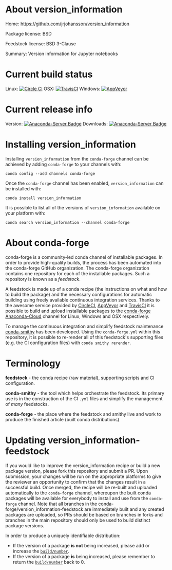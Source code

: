 About version_information
=========================

Home: https://github.com/jrjohansson/version_information

Package license: BSD

Feedstock license: BSD 3-Clause

Summary: Version information for Jupyter notebooks



Current build status
====================

Linux: [![Circle CI](https://circleci.com/gh/conda-forge/version_information-feedstock.svg?style=shield)](https://circleci.com/gh/conda-forge/version_information-feedstock)
OSX: [![TravisCI](https://travis-ci.org/conda-forge/version_information-feedstock.svg?branch=master)](https://travis-ci.org/conda-forge/version_information-feedstock)
Windows: [![AppVeyor](https://ci.appveyor.com/api/projects/status/github/conda-forge/version_information-feedstock?svg=True)](https://ci.appveyor.com/project/conda-forge/version-information-feedstock/branch/master)

Current release info
====================
Version: [![Anaconda-Server Badge](https://anaconda.org/conda-forge/version_information/badges/version.svg)](https://anaconda.org/conda-forge/version_information)
Downloads: [![Anaconda-Server Badge](https://anaconda.org/conda-forge/version_information/badges/downloads.svg)](https://anaconda.org/conda-forge/version_information)

Installing version_information
==============================

Installing `version_information` from the `conda-forge` channel can be achieved by adding `conda-forge` to your channels with:

```
conda config --add channels conda-forge
```

Once the `conda-forge` channel has been enabled, `version_information` can be installed with:

```
conda install version_information
```

It is possible to list all of the versions of `version_information` available on your platform with:

```
conda search version_information --channel conda-forge
```


About conda-forge
=================

conda-forge is a community-led conda channel of installable packages.
In order to provide high-quality builds, the process has been automated into the
conda-forge GitHub organization. The conda-forge organization contains one repository
for each of the installable packages. Such a repository is known as a *feedstock*.

A feedstock is made up of a conda recipe (the instructions on what and how to build
the package) and the necessary configurations for automatic building using freely
available continuous integration services. Thanks to the awesome service provided by
[CircleCI](https://circleci.com/), [AppVeyor](http://www.appveyor.com/)
and [TravisCI](https://travis-ci.org/) it is possible to build and upload installable
packages to the [conda-forge](https://anaconda.org/conda-forge)
[Anaconda-Cloud](http://docs.anaconda.org/) channel for Linux, Windows and OSX respectively.

To manage the continuous integration and simplify feedstock maintenance
[conda-smithy](http://github.com/conda-forge/conda-smithy) has been developed.
Using the ``conda-forge.yml`` within this repository, it is possible to re-render all of
this feedstock's supporting files (e.g. the CI configuration files) with ``conda smithy rerender``.


Terminology
===========

**feedstock** - the conda recipe (raw material), supporting scripts and CI configuration.

**conda-smithy** - the tool which helps orchestrate the feedstock.
                   Its primary use is in the construction of the CI ``.yml`` files
                   and simplify the management of *many* feedstocks.

**conda-forge** - the place where the feedstock and smithy live and work to
                  produce the finished article (built conda distributions)


Updating version_information-feedstock
======================================

If you would like to improve the version_information recipe or build a new
package version, please fork this repository and submit a PR. Upon submission,
your changes will be run on the appropriate platforms to give the reviewer an
opportunity to confirm that the changes result in a successful build. Once
merged, the recipe will be re-built and uploaded automatically to the
`conda-forge` channel, whereupon the built conda packages will be available for
everybody to install and use from the `conda-forge` channel.
Note that all branches in the conda-forge/version_information-feedstock are
immediately built and any created packages are uploaded, so PRs should be based
on branches in forks and branches in the main repository should only be used to
build distinct package versions.

In order to produce a uniquely identifiable distribution:
 * If the version of a package **is not** being increased, please add or increase
   the [``build/number``](http://conda.pydata.org/docs/building/meta-yaml.html#build-number-and-string).
 * If the version of a package **is** being increased, please remember to return
   the [``build/number``](http://conda.pydata.org/docs/building/meta-yaml.html#build-number-and-string)
   back to 0.
